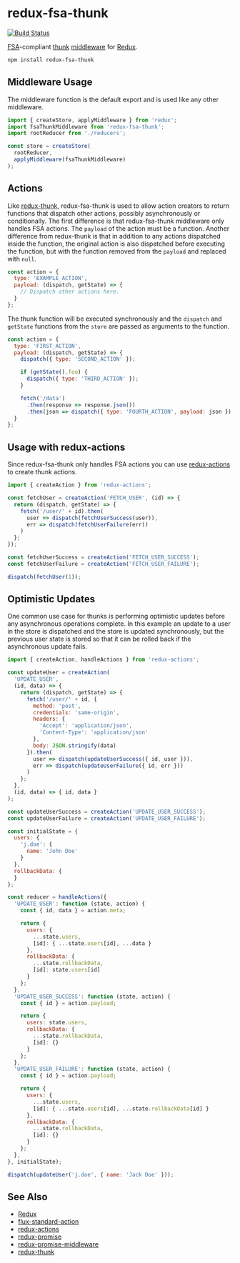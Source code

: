 # redux-fsa-thunk

[![Build Status](https://travis-ci.org/jtpalmer/redux-fsa-thunk.svg?branch=master)](https://travis-ci.org/jtpalmer/redux-fsa-thunk)

[FSA][]-compliant [thunk][] [middleware][] for [Redux][].

```sh
npm install redux-fsa-thunk
```

## Middleware Usage

The middleware function is the default export and is used like any other
middleware.

```js
import { createStore, applyMiddleware } from 'redux';
import fsaThunkMiddleware from 'redux-fsa-thunk';
import rootReducer from './reducers';

const store = createStore(
  rootReducer,
  applyMiddleware(fsaThunkMiddleware)
);
```

## Actions

Like [redux-thunk][], redux-fsa-thunk is used to allow action creators
to return functions that dispatch other actions, possibly asynchronously
or conditionally.  The first difference is that redux-fsa-thunk
middleware only handles FSA actions.  The `payload` of the action
must be a function.  Another difference from redux-thunk is that in
addition to any actions dispatched inside the function, the original
action is also dispatched before executing the function, but with the
function removed from the `payload` and replaced with `null`.

```js
const action = {
  type: 'EXAMPLE_ACTION',
  payload: (dispatch, getState) => {
    // Dispatch other actions here.
  }
};
```

The thunk function will be executed synchronously and the `dispatch` and
`getState` functions from the `store` are passed as arguments to the
function.

```js
const action = {
  type: 'FIRST_ACTION',
  payload: (dispatch, getState) => {
    dispatch({ type: 'SECOND_ACTION' });

    if (getState().foo) {
      dispatch({ type: 'THIRD_ACTION' });
    }

    fetch('/data')
      .then(response => response.json())
      .then(json => dispatch({ type: 'FOURTH_ACTION', payload: json });
  }
};
```

## Usage with redux-actions

Since redux-fsa-thunk only handles FSA actions you can use
[redux-actions][] to create thunk actions.

```js
import { createAction } from 'redux-actions';

const fetchUser = createAction('FETCH_USER', (id) => {
  return (dispatch, getState) => {
    fetch('/user/' + id).then(
      user => dispatch(fetchUserSuccess(user)),
      err => dispatch(fetchUserFailure(err))
    )
  };
});

const fetchUserSuccess = createAction('FETCH_USER_SUCCESS');
const fetchUserFailure = createAction('FETCH_USER_FAILURE');

dispatch(fetchUser(1));
```

## Optimistic Updates

One common use case for thunks is performing optimistic updates before
any asynchronous operations complete.  In this example an update to a
user in the store is dispatched and the store is updated synchronously,
but the previous user state is stored so that it can be rolled back if
the asynchronous update fails.

```js
import { createAction, handleActions } from 'redux-actions';

const updateUser = createAction(
  'UPDATE_USER',
  (id, data) => {
    return (dispatch, getState) => {
      fetch('/user/' + id, {
        method: 'post',
        credentials: 'same-origin',
        headers: {
          'Accept': 'application/json',
          'Content-Type': 'application/json'
        },
        body: JSON.stringify(data)
      }).then(
        user => dispatch(updateUserSuccess({ id, user })),
        err => dispatch(updateUserFailure({ id, err }))
      )
    };
  },
  (id, data) => { id, data }
);

const updateUserSuccess = createAction('UPDATE_USER_SUCCESS');
const updateUserFailure = createAction('UPDATE_USER_FAILURE');

const initialState = {
  users: {
    'j.doe': {
      name: 'John Doe'
    }
  },
  rollbackData: {
  }
};

const reducer = handleActions({
  'UPDATE_USER': function (state, action) {
    const { id, data } = action.meta;

    return {
      users: {
        ...state.users,
        [id]: { ...state.users[id], ...data }
      },
      rollbackData: {
        ...state.rollbackData,
        [id]: state.users[id]
      }
    };
  },
  'UPDATE_USER_SUCCESS': function (state, action) {
    const { id } = action.payload;

    return {
      users: state.users,
      rollbackData: {
        ...state.rollbackData,
        [id]: {}
      }
    };
  },
  'UPDATE_USER_FAILURE': function (state, action) {
    const { id } = action.payload;

    return {
      users: {
        ...state.users,
        [id]: { ...state.users[id], ...state.rollbackData[id] }
      },
      rollbackData: {
        ...state.rollbackData,
        [id]: {}
      }
    };
  },
}, initialState);

dispatch(updateUser('j.doe', { name: 'Jack Doe' }));
```

## See Also

- [Redux][]
- [flux-standard-action][fsa]
- [redux-actions][]
- [redux-promise][]
- [redux-promise-middleware][]
- [redux-thunk][]

[fsa]: https://github.com/acdlite/flux-standard-action/
[middleware]: http://redux.js.org/docs/advanced/Middleware.html
[redux-actions]: https://github.com/acdlite/redux-actions/
[redux-promise-middleware]: https://github.com/pburtchaell/redux-promise-middleware/
[redux-promise]: https://github.com/acdlite/redux-promise/
[redux-thunk]: https://github.com/gaearon/redux-thunk/
[redux]: http://redux.js.org/
[thunk]: https://en.wikipedia.org/wiki/Thunk
